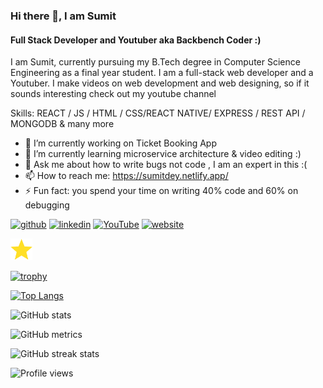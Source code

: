### Hi there 👋, I am Sumit
#### Full Stack Developer and Youtuber aka Backbench Coder :)
I am Sumit, currently pursuing my B.Tech degree in Computer Science Engineering as a final year student. I am a full-stack web developer and a Youtuber. I make videos on web development  and web designing, so if it sounds interesting check out my youtube channel

Skills: REACT / JS / HTML / CSS/REACT NATIVE/ EXPRESS / REST API / MONGODB & many more

- 🔭 I’m currently working on Ticket Booking App  
- 🌱 I’m currently learning microservice architecture & video editing :) 
- 💬 Ask me about how to write bugs not code , I am an expert in this :( 
- 📫 How to reach me: https://sumitdey.netlify.app/ 
- ⚡ Fun fact: you spend your time on writing 40% code and 60% on debugging 


[<img src='https://cdn.jsdelivr.net/npm/simple-icons@3.0.1/icons/github.svg' alt='github' height='40'>](https://github.com/Dey-Sumit)  [<img src='https://cdn.jsdelivr.net/npm/simple-icons@3.0.1/icons/linkedin.svg' alt='linkedin' height='40'>](https://www.linkedin.com/in/sumit-dey-4a04431a9//)  [<img src='https://cdn.jsdelivr.net/npm/simple-icons@3.0.1/icons/youtube.svg' alt='YouTube' height='40'>](https://www.youtube.com/channel/https://www.youtube.com/channel/UClW8d1f5m0QAE_Ig024EP6A)  [<img src='https://cdn.jsdelivr.net/npm/simple-icons@3.0.1/icons/icloud.svg' alt='website' height='40'>](https://sumitdey.netlify.app/)  

<a href='https://stars.github.com/'><img src='https://raw.githubusercontent.com/acervenky/animated-github-badges/master/assets/starbadge.gif' width='35' height='35'></a> 

[![trophy](https://github-profile-trophy.vercel.app/?username=Dey-Sumit)](https://github.com/ryo-ma/github-profile-trophy)

[![Top Langs](https://github-readme-stats.vercel.app/api/top-langs/?username=Dey-Sumit)](https://github.com/anuraghazra/github-readme-stats)

![GitHub stats](https://github-readme-stats.vercel.app/api?username=Dey-Sumit&show_icons=true)  

![GitHub metrics](https://metrics.lecoq.io/Dey-Sumit)  

![GitHub streak stats](https://github-readme-streak-stats.herokuapp.com/?user=Dey-Sumit)  

![Profile views](https://gpvc.arturio.dev/Dey-Sumit)  
